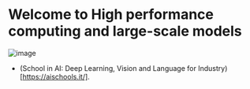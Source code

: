 # Welcome to High performance computing and large-scale models
![image](https://user-images.githubusercontent.com/6884454/154951992-9f6fbd39-9bde-4020-bedb-9e28106528e5.png)


- (School in AI: Deep Learning, Vision and Language for Industry)[https://aischools.it/].

